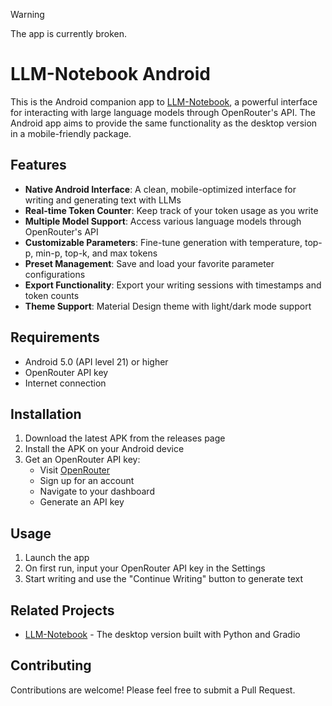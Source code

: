 > [!WARNING]
> The app is currently broken.

# LLM-Notebook Android

This is the Android companion app to [LLM-Notebook](https://github.com/Mithadon/LLM-Notebook), a powerful interface for interacting with large language models through OpenRouter's API. The Android app aims to provide the same functionality as the desktop version in a mobile-friendly package.

## Features

- **Native Android Interface**: A clean, mobile-optimized interface for writing and generating text with LLMs
- **Real-time Token Counter**: Keep track of your token usage as you write
- **Multiple Model Support**: Access various language models through OpenRouter's API
- **Customizable Parameters**: Fine-tune generation with temperature, top-p, min-p, top-k, and max tokens
- **Preset Management**: Save and load your favorite parameter configurations
- **Export Functionality**: Export your writing sessions with timestamps and token counts
- **Theme Support**: Material Design theme with light/dark mode support

## Requirements

- Android 5.0 (API level 21) or higher
- OpenRouter API key
- Internet connection

## Installation

1. Download the latest APK from the releases page
2. Install the APK on your Android device
3. Get an OpenRouter API key:
   - Visit [OpenRouter](https://openrouter.ai/)
   - Sign up for an account
   - Navigate to your dashboard
   - Generate an API key

## Usage

1. Launch the app
2. On first run, input your OpenRouter API key in the Settings
3. Start writing and use the "Continue Writing" button to generate text

## Related Projects

- [LLM-Notebook](https://github.com/Mithadon/LLM-Notebook) - The desktop version built with Python and Gradio

## Contributing

Contributions are welcome! Please feel free to submit a Pull Request.
